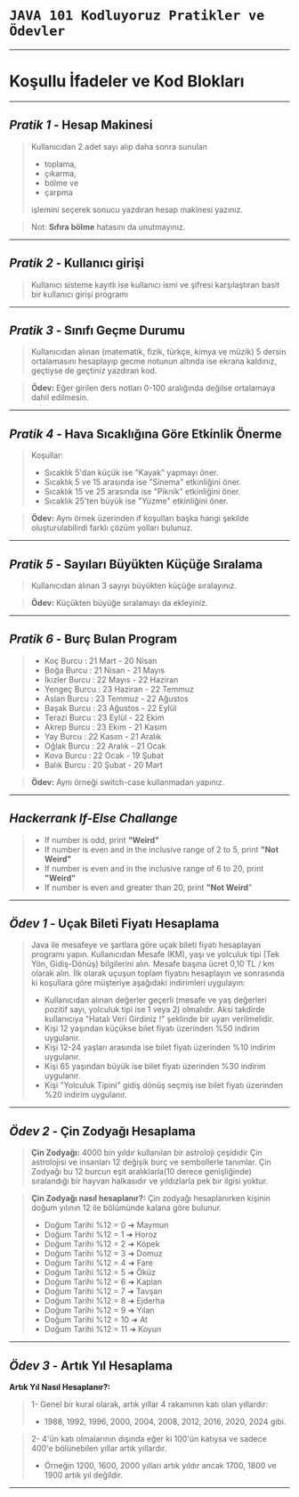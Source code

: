 ﻿# `JAVA 101 Kodluyoruz Pratikler ve Ödevler`

---
# Koşullu İfadeler ve Kod Blokları

---
## *Pratik 1* - Hesap Makinesi

>Kullanıcıdan 2 adet sayı alıp daha sonra sunulan 
>* toplama, 
>* çıkarma, 
>* bölme ve 
>* çarpma   
>
>işlemini seçerek sonucu yazdıran hesap makinesi yazınız.

>Not: **Sıfıra bölme** hatasını da unutmayınız.
---

## *Pratik 2* - Kullanıcı girişi
>Kullanıcı sisteme kayıtlı ise kullanıcı ismi ve şifresi karşılaştıran basit bir kullanıcı girişi programı
---

## *Pratik 3* - Sınıfı Geçme Durumu
>Kullanıcıdan alınan (matematik, fizik, türkçe, kimya ve müzik) 5 dersin ortalamasını hesaplayıp gecme notunun altında ise ekrana 
kaldınız, geçtiyse de geçtiniz yazdıran kod.

>**Ödev:** Eğer girilen ders notları 0-100 aralığında değilse ortalamaya dahil edilmesin.
---

## *Pratik 4* - Hava Sıcaklığına Göre Etkinlik Önerme
>Koşullar:
> * Sıcaklık 5'dan küçük ise "Kayak" yapmayı öner.
> * Sıcaklık 5 ve 15 arasında ise "Sinema" etkinliğini öner.
> * Sıcaklık 15 ve 25 arasında ise "Piknik" etkinliğini öner.
> * Sıcaklık 25'ten büyük ise "Yüzme" etkinliğini öner.

> **Ödev:** Aynı örnek üzerinden if koşulları başka hangi şekilde oluşturulabilirdi farklı çözüm yolları bulunuz.
---
## *Pratik 5* - Sayıları Büyükten Küçüğe Sıralama
>Kullanıcıdan alınan 3 sayıyı büyükten küçüğe sıralayınız.

> **Ödev:** Küçükten büyüğe sıralamayı da ekleyiniz.
---

## *Pratik 6* - Burç Bulan Program
>* Koç Burcu : 21 Mart - 20 Nisan
>* Boğa Burcu : 21 Nisan - 21 Mayıs
>* İkizler Burcu : 22 Mayıs - 22 Haziran
>* Yengeç Burcu : 23 Haziran - 22 Temmuz
>* Aslan Burcu : 23 Temmuz - 22 Ağustos
>* Başak Burcu : 23 Ağustos - 22 Eylül
>* Terazi Burcu : 23 Eylül - 22 Ekim
>* Akrep Burcu : 23 Ekim - 21 Kasım
>* Yay Burcu : 22 Kasım - 21 Aralık
>* Oğlak Burcu : 22 Aralık - 21 Ocak
>* Kova Burcu : 22 Ocak - 19 Şubat
>* Balık Burcu : 20 Şubat - 20 Mart

> **Ödev:** Aynı örneği switch-case kullanmadan yapınız.
---

## *Hackerrank If-Else Challange*
>* If number is odd, print **"Weird"**
>* If number is even and in the inclusive range of 2 to 5, print **"Not Weird"**
>* If number is even and in the inclusive range of 6 to 20, print **"Weird"**
>* If number is even and greater than 20, print **"Not Weird**"
---

## *Ödev 1* - Uçak Bileti Fiyatı Hesaplama
>Java ile mesafeye ve şartlara göre uçak bileti fiyatı hesaplayan programı yapın. Kullanıcıdan Mesafe (KM), yaşı ve yolculuk tipi (Tek Yön, Gidiş-Dönüş) bilgilerini alın. Mesafe başına ücret 0,10 TL / km olarak alın. İlk olarak uçuşun toplam fiyatını hesaplayın ve sonrasında ki koşullara göre müşteriye aşağıdaki indirimleri uygulayın:
> * Kullanıcıdan alınan değerler geçerli (mesafe ve yaş değerleri pozitif sayı, yolculuk tipi ise 1 veya 2) olmalıdır. Aksi takdirde kullanıcıya "Hatalı Veri Girdiniz !" şeklinde bir uyarı verilmelidir.
> * Kişi 12 yaşından küçükse bilet fiyatı üzerinden %50 indirim uygulanır.
> * Kişi 12-24 yaşları arasında ise bilet fiyatı üzerinden %10 indirim uygulanır.
> * Kişi 65 yaşından büyük ise bilet fiyatı üzerinden %30 indirim uygulanır.
> * Kişi "Yolculuk Tipini" gidiş dönüş seçmiş ise bilet fiyatı üzerinden %20 indirim uygulanır.
---
## *Ödev 2* - Çin Zodyağı Hesaplama
> **Çin Zodyağı:** 4000 bin yıldır kullanılan bir astroloji çeşididir Çin astrolojisi ve insanları 12 değişik burç ve sembollerle tanımlar. Çin Zodyağı bu 12 burcun eşit aralıklarla(10 derece genişliğinde) sıralandığı bir hayvan halkasıdır ve yıldızlarla pek bir ilgisi yoktur.

> **Çin Zodyağı nasıl hesaplanır?:** Çin zodyağı hesaplanırken kişinin doğum yılının 12 ile bölümünde kalana göre bulunur.  
> * Doğum Tarihi %12 = 0 ➜ Maymun
> * Doğum Tarihi %12 = 1 ➜ Horoz
> * Doğum Tarihi %12 = 2 ➜ Köpek
> * Doğum Tarihi %12 = 3 ➜ Domuz
> * Doğum Tarihi %12 = 4 ➜ Fare
> * Doğum Tarihi %12 = 5 ➜ Öküz
> * Doğum Tarihi %12 = 6 ➜ Kaplan
> * Doğum Tarihi %12 = 7 ➜ Tavşan
> * Doğum Tarihi %12 = 8 ➜ Ejderha
> * Doğum Tarihi %12 = 9 ➜ Yılan
> * Doğum Tarihi %12 = 10 ➜ At
> * Doğum Tarihi %12 = 11 ➜ Koyun
---

## *Ödev 3* - Artık Yıl Hesaplama

 **Artık Yıl Nasıl Hesaplanır?:**  

> 1- Genel bir kural olarak, artık yıllar 4 rakamının katı olan yıllardır:
> * 1988, 1992, 1996, 2000, 2004, 2008, 2012, 2016, 2020, 2024 gibi.  

> 2- 4'ün katı olmalarının dışında eğer ki 100'ün katıysa ve sadece 400'e bölünebilen yıllar artık yıllardır.
> * Örneğin 1200, 1600, 2000 yılları artık yıldır ancak 1700, 1800 ve 1900 artık yıl değildir.
---